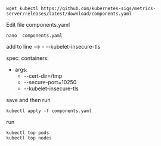     wget kubectl https://github.com/kubernetes-sigs/metrics-server/releases/latest/download/components.yaml

Edit file components.yaml

    nano  components.yaml

add to line -->   - --kubelet-insecure-tls

spec:
 containers:
 - args:
   - --cert-dir=/tmp
   - --secure-port=10250
   - --kubelet-insecure-tls

save and then run 

    kubectl apply -f components.yaml

run

    kubectl top pods
    kubectl top nodes


